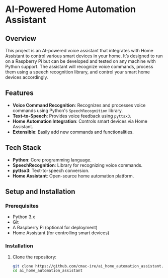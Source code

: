 # AI-Powered Home Automation Assistant

## Overview
This project is an AI-powered voice assistant that integrates with Home Assistant to control various smart devices in your home. It’s designed to run on a Raspberry Pi but can be developed and tested on any machine with Python support. The assistant will recognize voice commands, process them using a speech recognition library, and control your smart home devices accordingly.

## Features
- **Voice Command Recognition**: Recognizes and processes voice commands using Python's `SpeechRecognition` library.
- **Text-to-Speech**: Provides voice feedback using `pyttsx3`.
- **Home Automation Integration**: Controls smart devices via Home Assistant.
- **Extensible**: Easily add new commands and functionalities.

## Tech Stack
- **Python**: Core programming language.
- **SpeechRecognition**: Library for recognizing voice commands.
- **pyttsx3**: Text-to-speech conversion.
- **Home Assistant**: Open-source home automation platform.

## Setup and Installation

### Prerequisites
- Python 3.x
- Git
- A Raspberry Pi (optional for deployment)
- Home Assistant (for controlling smart devices)

### Installation

1. Clone the repository:
   ```bash
   git clone https://github.com/cmac-ire/ai_home_automation_assistant.git
   cd ai_home_automation_assistant
